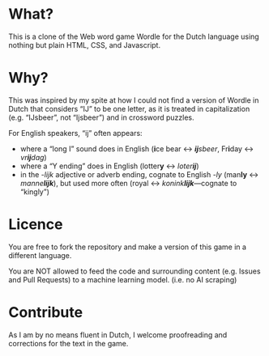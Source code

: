# What?

This is a clone of the Web word game Wordle for the Dutch language using nothing but plain HTML, CSS, and Javascript.

# Why?

This was inspired by my spite at how I could not find a version of Wordle in Dutch that considers “Ĳ” to be one letter, as it is treated in capitalization (e.g. “Ĳsbeer”, not “Ijsbeer”) and in crossword puzzles.

For English speakers, “ĳ” often appears:
* where a “long I” sound does in English (**i**ce bear ↔ ***ĳ**sbeer*, Fr**i**day ↔ *vr**ĳ**dag*)
* where a “Y ending” does in English (lotter**y** ↔ *loter**ĳ***)
* in the *-lĳk* adjective or adverb ending, cognate to English *-ly* (man**ly** ↔ *manne**lĳk***), but used more often (royal ↔ *konink**lĳk***—cognate to “kingly”)

# Licence

You are free to fork the repository and make a version of this game in a different language.

You are NOT allowed to feed the code and surrounding content (e.g. Issues and Pull Requests) to a machine learning model. (i.e. no AI scraping)

# Contribute

As I am by no means fluent in Dutch, I welcome proofreading and corrections for the text in the game.
